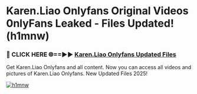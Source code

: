 # Karen.Liao Onlyfans Original Videos 0nlyFans Leaked - Files Updated! (h1mnw)

<h3>🔴 CLICK HERE 🌐==►► <a href="https://tinyurl.com/ehrbuxhb" rel="nofollow">Karen.Liao Onlyfans Updated Files</a></h3>

Get Karen.Liao Onlyfans and all content. Now you can access all videos and pictures of Karen.Liao Onlyfans. New Updated Files 2025!

[![h1mnw](https://i.imgur.com/lVYEuWS.gif)](https://tinyurl.com/ehrbuxhb)
